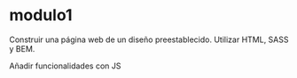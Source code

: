 # modulo1

Construir una página web de un diseño preestablecido. Utilizar HTML, SASS y BEM. 

Añadir funcionalidades con JS